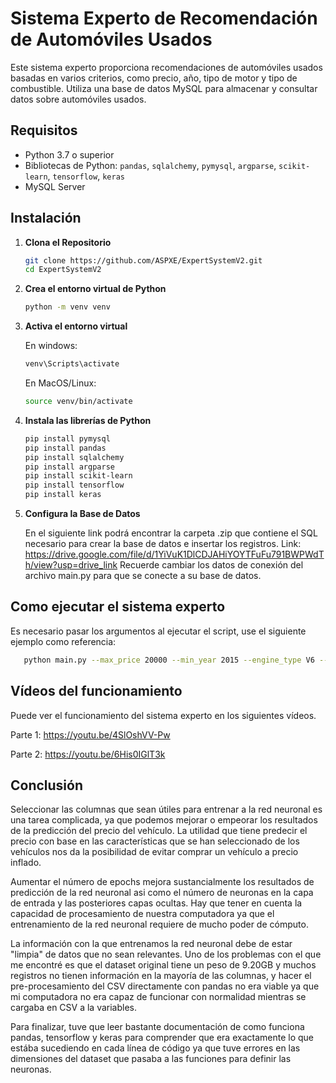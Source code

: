 # Sistema Experto de Recomendación de Automóviles Usados

Este sistema experto proporciona recomendaciones de automóviles usados basadas en varios criterios, como precio, año, tipo de motor y tipo de              combustible. Utiliza una base de datos MySQL para almacenar y consultar datos sobre automóviles usados.

## Requisitos

- Python 3.7 o superior
- Bibliotecas de Python: `pandas`, `sqlalchemy`, `pymysql`, `argparse`, `scikit-learn`, `tensorflow`, `keras`
- MySQL Server

## Instalación

1. **Clona el Repositorio**

   ```bash
   git clone https://github.com/ASPXE/ExpertSystemV2.git
   cd ExpertSystemV2
   ```
2. **Crea el entorno virtual de Python**
   ```bash
   python -m venv venv
   ```

4. **Activa el entorno virtual**
   
   En windows:
   ```bash
   venv\Scripts\activate
   ```
   En MacOS/Linux:
   ```bash
   source venv/bin/activate
   ```
5. **Instala las librerías de Python**
   ```bash
   pip install pymysql
   pip install pandas
   pip install sqlalchemy
   pip install argparse
   pip install scikit-learn
   pip install tensorflow
   pip install keras
   ```
   
6. **Configura la Base de Datos**
   
     En el siguiente link podrá encontrar la carpeta .zip que contiene el SQL necesario para crear la base de datos e insertar los registros.
  Link: https://drive.google.com/file/d/1YiVuK1DlCDJAHiYOYTFuFu791BWPWdTh/view?usp=drive_link
  Recuerde cambiar los datos de conexión del archivo main.py para que se conecte a su base de datos.

## Como ejecutar el sistema experto

Es necesario pasar los argumentos al ejecutar el script, use el siguiente ejemplo como referencia:

```bash
   python main.py --max_price 20000 --min_year 2015 --engine_type V6 --fuel_type Gasoline
```

## Vídeos del funcionamiento

Puede ver el funcionamiento del sistema experto en los siguientes vídeos.

Parte 1: https://youtu.be/4SlOshVV-Pw

Parte 2: https://youtu.be/6His0IGlT3k

## Conclusión

   Seleccionar las columnas que sean útiles para entrenar a la red neuronal es una tarea complicada, ya que podemos mejorar o empeorar los resultados de la predicción del precio del vehículo. La utilidad que tiene predecir el precio con base en las características que se han seleccionado de los vehículos nos da la posibilidad de evitar comprar un vehículo a precio inflado.

   Aumentar el número de epochs mejora sustancialmente los resultados de predicción de la red neuronal asi como el número de neuronas en la capa de entrada y las posteriores capas ocultas. Hay que tener en cuenta la capacidad de procesamiento de nuestra computadora ya que el entrenamiento de la red neuronal requiere de mucho poder de cómputo.

   La información con la que entrenamos la red neuronal debe de estar "limpia" de datos que no sean relevantes. Uno de los problemas con el que me encontré es que el dataset original tiene un peso de 9.20GB y muchos registros no tienen información en la mayoría de las columnas, y hacer el pre-procesamiento del CSV directamente con pandas no era viable ya que mi computadora no era capaz de funcionar con normalidad mientras se cargaba en CSV a la variables.

   Para finalizar, tuve que leer bastante documentación de como funciona pandas, tensorflow y keras para comprender que era exactamente lo que estába sucediendo en cada línea de código ya que tuve errores en las dimensiones del dataset que pasaba a las funciones para definir las neuronas.
